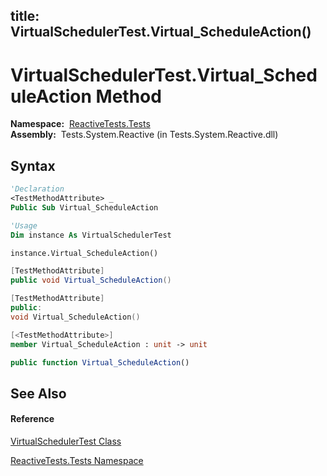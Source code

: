 title: VirtualSchedulerTest.Virtual_ScheduleAction()
---
# VirtualSchedulerTest.Virtual\_ScheduleAction Method

**Namespace:**  [ReactiveTests.Tests](ReactiveTests.Tests/ReactiveTests.Tests)  
**Assembly:**  Tests.System.Reactive (in Tests.System.Reactive.dll)

## Syntax

```vb
'Declaration
<TestMethodAttribute> _
Public Sub Virtual_ScheduleAction
```

```vb
'Usage
Dim instance As VirtualSchedulerTest

instance.Virtual_ScheduleAction()
```

```csharp
[TestMethodAttribute]
public void Virtual_ScheduleAction()
```

```c++
[TestMethodAttribute]
public:
void Virtual_ScheduleAction()
```

```fsharp
[<TestMethodAttribute>]
member Virtual_ScheduleAction : unit -> unit 
```

```javascript
public function Virtual_ScheduleAction()
```

## See Also

#### Reference

[VirtualSchedulerTest Class](VirtualSchedulerTest/VirtualSchedulerTest)

[ReactiveTests.Tests Namespace](ReactiveTests.Tests/ReactiveTests.Tests)
